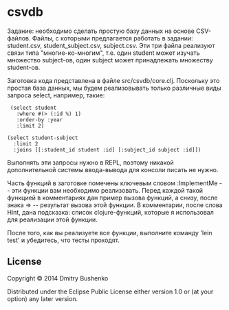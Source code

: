 # csvdb

Задание: необходимо сделать простую базу данных на основе CSV-файлов. Файлы, с которыми предлагается работать в задании: student.csv, student_subject.csv, subject.csv. Эти три файла реализуют связи типа "многие-ко-многим", т.е. один student может изучать множество subject-ов, один subject может принадлежать множеству student-ов.

Заготовка кода представлена  в файле src/csvdb/core.clj. Поскольку это простая база данных, мы будем реализовывать только различные виды запроса select, например, такие:

     (select student
       :where #(> (:id %) 1)
       :order-by :year
       :limit 2)

    (select student-subject
      :limit 2
      :joins [[:student_id student :id] [:subject_id subject :id]])

Выполнять эти запросы нужно в REPL, поэтому никакой дополнительной системы ввода-вывода для консоли писать не нужно.

Часть функций в заготовке помечены ключевым словом :ImplementMe -- эти функции вам необходимо реализовать. Перед каждой такой функцией в комментариях дан пример вызова функций, а снизу, после знака => -- результат вызова этой функции. В комментарии, после слова Hint, дана подсказка: список clojure-функций, которые я использовал для реализации этой функции.

После того, как вы реализуете все функции, выполните команду 'lein test' и убедитесь, что тесты проходят.
      
## License

Copyright © 2014 Dmitry Bushenko

Distributed under the Eclipse Public License either version 1.0 or (at
your option) any later version.
